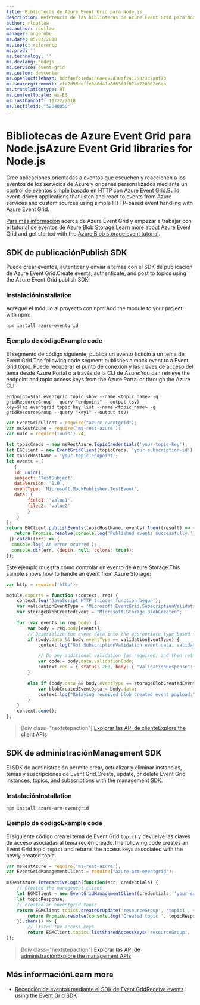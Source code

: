 ```yaml
---
title: Bibliotecas de Azure Event Grid para Node.js
description: Referencia de las bibliotecas de Azure Event Grid para Node.js
author: rloutlaw
ms.author: routlaw
manager: angerobe
ms.date: 05/03/2018
ms.topic: reference
ms.prod: ''
ms.technology: ''
ms.devlang: nodejs
ms.service: event-grid
ms.custom: devcenter
ms.openlocfilehash: bddf4efc1eda186aee92d30af24125823c7a8f7b
ms.sourcegitcommit: efa2d98deffe8a0d41a8d63f9f07aa720862e6ab
ms.translationtype: HT
ms.contentlocale: es-ES
ms.lasthandoff: 11/22/2018
ms.locfileid: "52040050"
---
```

# <a name="azure-event-grid-libraries-for-nodejs"></a><span data-ttu-id="f0e22-103">Bibliotecas de Azure Event Grid para Node.js</span><span class="sxs-lookup"><span data-stu-id="f0e22-103">Azure Event Grid libraries for Node.js</span></span>

<span data-ttu-id="f0e22-104">Cree aplicaciones orientadas a eventos que escuchen y reaccionen a los eventos de los servicios de Azure y orígenes personalizados mediante un control de eventos simple basado en HTTP con Azure Event Grid.</span><span class="sxs-lookup"><span data-stu-id="f0e22-104">Build event-driven applications that listen and react to events from Azure services and custom sources using simple HTTP-based event handling with Azure Event Grid.</span></span>

<span data-ttu-id="f0e22-105">[Para más información](/azure/event-grid/overview) acerca de Azure Event Grid y empezar a trabajar con el [tutorial de eventos de Azure Blob Storage](/azure/storage/blobs/storage-blob-event-quickstart).</span><span class="sxs-lookup"><span data-stu-id="f0e22-105">[Learn more](/azure/event-grid/overview) about Azure Event Grid and get started with the [Azure Blob storage event tutorial](/azure/storage/blobs/storage-blob-event-quickstart).</span></span> 

## <a name="publish-sdk"></a><span data-ttu-id="f0e22-106">SDK de publicación</span><span class="sxs-lookup"><span data-stu-id="f0e22-106">Publish SDK</span></span>

<span data-ttu-id="f0e22-107">Puede crear eventos, autenticar y enviar a temas con el SDK de publicación de Azure Event Grid.</span><span class="sxs-lookup"><span data-stu-id="f0e22-107">Create events, authenticate, and post to topics using the Azure Event Grid publish SDK.</span></span>

### <a name="installation"></a><span data-ttu-id="f0e22-108">Instalación</span><span class="sxs-lookup"><span data-stu-id="f0e22-108">Installation</span></span>

<span data-ttu-id="f0e22-109">Agregue el módulo al proyecto con npm:</span><span class="sxs-lookup"><span data-stu-id="f0e22-109">Add the module to your project with npm:</span></span>

```bash
npm install azure-eventgrid
```

### <a name="example-code"></a><span data-ttu-id="f0e22-110">Ejemplo de código</span><span class="sxs-lookup"><span data-stu-id="f0e22-110">Example code</span></span>

<span data-ttu-id="f0e22-111">El segmento de código siguiente, publica un evento ficticio a un tema de Event Grid.</span><span class="sxs-lookup"><span data-stu-id="f0e22-111">The following code segment publishes a mock event to a Event Grid topic.</span></span> <span data-ttu-id="f0e22-112">Puede recuperar el punto de conexión y las claves de acceso del tema desde Azure Portal o a través de la CLI de Azure:</span><span class="sxs-lookup"><span data-stu-id="f0e22-112">You can retrieve the endpoint and topic access keys from the Azure Portal or through the Azure CLI:</span></span>

```azurecli-interactive
endpoint=$(az eventgrid topic show --name <topic_name> -g gridResourceGroup --query "endpoint" --output tsv)
key=$(az eventgrid topic key list --name <topic_name> -g gridResourceGroup --query "key1" --output tsv)
```

```javascript
var EventGridClient = require("azure-eventgrid");
var msRestAzure = require('ms-rest-azure');
var uuid = require('uuid').v4;

let topicCreds = new msRestAzure.TopicCredentials('your-topic-key');
let EGClient = new EventGridClient(topicCreds, 'your-subscription-id');
let topicHostName = 'your-topic-endpoint';
let events = [
   {
   id: uuid(),
   subject: 'TestSubject',
   dataVersion: '1.0',
   eventType: 'Microsoft.MockPublisher.TestEvent',
   data: {
        field1: 'value1',
        filed2: 'value2'
        }
    }
];
return EGClient.publishEvents(topicHostName, events).then((result) => {
   return Promise.resolve(console.log('Published events successfully.'));
 }).catch((err) => {
  console.log('An error ocurred');
  console.dir(err, {depth: null, colors: true});
});
```

<span data-ttu-id="f0e22-113">Este ejemplo muestra cómo controlar un evento de Azure Storage:</span><span class="sxs-lookup"><span data-stu-id="f0e22-113">This sample shows how to handle an event from Azure Storage:</span></span>

```javascript
var http = require('http');

module.exports = function (context, req) {
    context.log('JavaScript HTTP trigger function begun');
    var validationEventType = "Microsoft.EventGrid.SubscriptionValidationEvent";
    var storageBlobCreatedEvent = "Microsoft.Storage.BlobCreated";

    for (var events in req.body) {
        var body = req.body[events];
        // Deserialize the event data into the appropriate type based on event type  
        if (body.data && body.eventType == validationEventType) {
            context.log("Got SubscriptionValidation event data, validation code: " + body.data.validationCode + " topic: " + body.topic);

            // Do any additional validation (as required) and then return back the below response
            var code = body.data.validationCode;
            context.res = { status: 200, body: { "ValidationResponse": code } };
        }

        else if (body.data && body.eventType == storageBlobCreatedEvent) {
            var blobCreatedEventData = body.data;
            context.log("Relaying received blob created event payload:" + JSON.stringify(blobCreatedEventData));
        }
    }
    context.done();
};
```

> [!div class="nextstepaction"]
> [<span data-ttu-id="f0e22-114">Explorar las API de cliente</span><span class="sxs-lookup"><span data-stu-id="f0e22-114">Explore the client APIs</span></span>](/javascript/api/overview/azure/eventgrid/client)

## <a name="management-sdk"></a><span data-ttu-id="f0e22-115">SDK de administración</span><span class="sxs-lookup"><span data-stu-id="f0e22-115">Management SDK</span></span>

<span data-ttu-id="f0e22-116">El SDK de administración permite crear, actualizar y eliminar instancias, temas y suscripciones de Event Grid.</span><span class="sxs-lookup"><span data-stu-id="f0e22-116">Create, update, or delete Event Grid instances, topics, and subscriptions with the management SDK.</span></span>

### <a name="installation"></a><span data-ttu-id="f0e22-117">Instalación</span><span class="sxs-lookup"><span data-stu-id="f0e22-117">Installation</span></span>

```
npm install azure-arm-eventgrid
```

### <a name="example-code"></a><span data-ttu-id="f0e22-118">Ejemplo de código</span><span class="sxs-lookup"><span data-stu-id="f0e22-118">Example code</span></span>

<span data-ttu-id="f0e22-119">El siguiente código crea el tema de Event Grid `topic1` y devuelve las claves de acceso asociadas al tema recién creado.</span><span class="sxs-lookup"><span data-stu-id="f0e22-119">The following code creates an Event Grid topic `topic1` and returns the access keys associated with the newly created topic.</span></span>

```javascript
var msRestAzure = require('ms-rest-azure');
var EventGridManagementClient = require("azure-arm-eventgrid");

msRestAzure.interactiveLogin(function(err, credentials) {
    // Created the management client
    let EGMClient = new EventGridManagementClient(credentials, 'your-subscription-id');
    let topicResponse;
    // created an enventgrid topic
    return EGMClient.topics.createOrUpdate('resourceGroup', 'topic1', { location: 'westus' }).then((topicResponse) => {
        return Promise.resolve(console.log('Created topic ', topicResponse));
    }).then(() => {
        // listed the access keys
        return EGMClient.topics.listSharedAccessKeys('resourceGroup', 'topic1')}
)};
```

> [!div class="nextstepaction"]
> [<span data-ttu-id="f0e22-120">Explorar las API de administración</span><span class="sxs-lookup"><span data-stu-id="f0e22-120">Explore the management APIs</span></span>](/javascript/api/overview/azure/eventgrid/management)

## <a name="learn-more"></a><span data-ttu-id="f0e22-121">Más información</span><span class="sxs-lookup"><span data-stu-id="f0e22-121">Learn more</span></span>

- [<span data-ttu-id="f0e22-122">Recepción de eventos mediante el SDK de Event Grid</span><span class="sxs-lookup"><span data-stu-id="f0e22-122">Receive events using the Event Grid SDK</span></span>](/azure/event-grid/receive-events)
